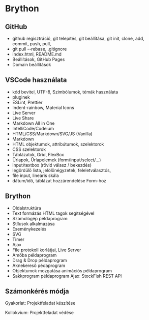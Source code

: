 # Brython

## GitHub

- github regisztráció, git telepítés, git beállítása, git init, clone, add, commit, push, pull,
- git pull --rebase, .gitignore
- index.html, README.md
- Beállítások, GitHub Pages
- Domain beállítások

## VSCode használata

- kód bevitel, UTF-8, Szimbólumok, témák használata
-	pluginek
- ESLint, Prettier
- Indent-rainbow, Material Icons
- Live Server
- Live Share
- Markdown All in One
- IntelliCode/Codeium
- HTML/CSS/Markdown/SVG/JS (Vanilla)
- Markdown
- HTML objektumok, attribútumok, szelektorok
- CSS szelektorok
- Táblázatok, Grid, FlexBox
- Űrlapok, Űrlapelemek (form/input/select/...)
- input/textbox (rövid válasz / bekezdés)
- legördülő lista, jelölőnégyzetek, feleletválasztós, 
- file input, lineáris skála
- dátum/idő, táblázat hozzárendelése Form-hoz


## Brython

- Oldalstruktúra
- Text formázás HTML tagok segítségével
- Számológép példaprogram
- Stílusok alkalmazása
- Eseménykezelés
- SVG
- Timer
- Ajax
- File protokoll korlátjai, Live Server
- Amőba példaprogram
- Drag & Drop példaprogram
- Aknekereső pédaprogram
- Objektumok mozgatása animációs példaprogram
- Sakkprogram példaprogram Ajax: StockFish REST API

## Számonkérés módja

Gyakorlat:
Projektfeladat készítése 

Kollokvium:
Projektfeladat védése